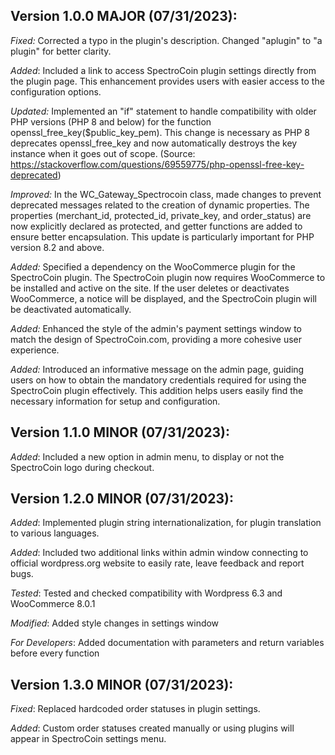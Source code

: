 ## Version 1.0.0 MAJOR (07/31/2023):

_Fixed:_ Corrected a typo in the plugin's description. Changed "aplugin" to "a plugin" for better clarity.

_Added_: Included a link to access SpectroCoin plugin settings directly from the plugin page. This enhancement provides users with easier access to the configuration options.

_Updated:_ Implemented an "if" statement to handle compatibility with older PHP versions (PHP 8 and below) for the function openssl_free_key($public_key_pem). This change is necessary as PHP 8
deprecates openssl_free_key and now automatically destroys the key instance when it goes out of scope. (Source: https://stackoverflow.com/questions/69559775/php-openssl-free-key-deprecated)

_Improved:_ In the WC_Gateway_Spectrocoin class, made changes to prevent deprecated messages related to the creation of dynamic properties. The properties (merchant_id, protected_id, private_key, and order_status) are now explicitly declared as protected, and getter functions are added to ensure better encapsulation. This update is particularly important for PHP version 8.2 and above.

_Added:_ Specified a dependency on the WooCommerce plugin for the SpectroCoin plugin. The SpectroCoin plugin now requires WooCommerce to be installed and active on the site. If the user deletes or deactivates WooCommerce, a notice will be displayed, and the SpectroCoin plugin will be deactivated automatically.

_Added:_ Enhanced the style of the admin's payment settings window to match the design of SpectroCoin.com, providing a more cohesive user experience.

_Added:_ Introduced an informative message on the admin page, guiding users on how to obtain the mandatory credentials required for using the SpectroCoin plugin effectively. This addition helps users easily find the necessary information for setup and configuration.

## Version 1.1.0 MINOR (07/31/2023):

_Added_: Included a new option in admin menu, to display or not the SpectroCoin logo during checkout.

## Version 1.2.0 MINOR (07/31/2023):

_Added_: Implemented plugin string internationalization, for plugin translation to various languages.

_Added_: Included two additional links within admin window connecting to official wordpress.org website to easily rate, leave feedback and report bugs.

_Tested_: Tested and checked compatibility with Wordpress 6.3 and WooCommerce 8.0.1

_Modified_: Added style changes in settings window

_For Developers_: Added documentation with parameters and return variables before every function

## Version 1.3.0 MINOR (07/31/2023):

_Fixed_: Replaced hardcoded order statuses in plugin settings.

_Added_: Custom order statuses created manually or using plugins will appear in SpectroCoin settings menu.
